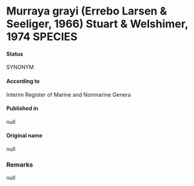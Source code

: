 Murraya grayi (Errebo Larsen & Seeliger, 1966) Stuart & Welshimer, 1974 SPECIES
=======

#### Status
SYNONYM

#### According to
Interim Register of Marine and Nonmarine Genera

#### Published in
null

#### Original name
null

### Remarks
null